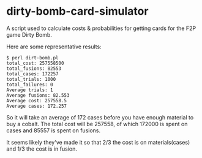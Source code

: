 # dirty-bomb-card-simulator
A script used to calculate costs &amp; probabilities for getting cards for the F2P game Dirty Bomb.

Here are some representative results:
```
$ perl dirt-bomb.pl
total_cost: 257558500
total_fusions: 82553
total_cases: 172257
total_trials: 1000
total_failures: 0
Average trials: 1
Average fusions: 82.553
Average cost: 257558.5
Average cases: 172.257
```

So it will take an average of 172 cases before you have enough material to buy a cobalt. The total cost will be 257558, of which 172000 is spent on cases and 85557 is spent on fusions.

It seems likely they've made it so that 2/3 the cost is on materials(cases) and 1/3 the cost is in fusion.
